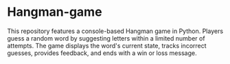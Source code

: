 # Hangman-game
 This repository features a console-based Hangman game in Python. Players guess a random word by suggesting letters within a limited number of attempts. The game displays the word's current state, tracks incorrect guesses, provides feedback, and ends with a win or loss message.
